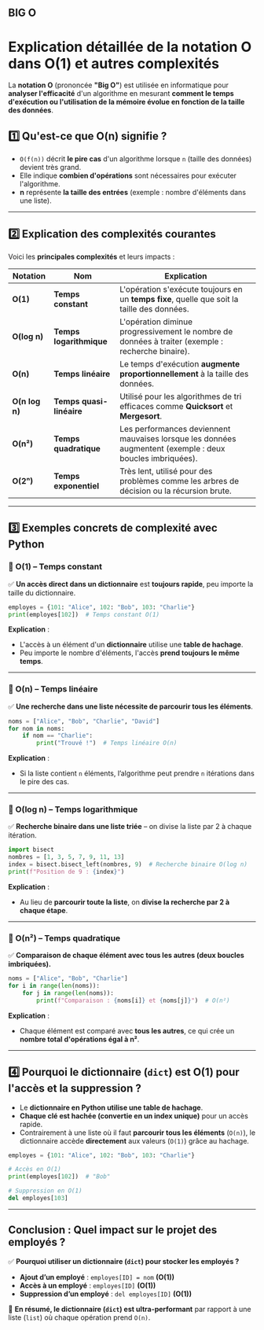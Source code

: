 ## BIG O

# **Explication détaillée de la notation O dans O(1) et autres complexités**
La **notation O** (prononcée **"Big O"**) est utilisée en informatique pour **analyser l'efficacité** d'un algorithme en mesurant **comment le temps d'exécution ou l'utilisation de la mémoire évolue en fonction de la taille des données**.

## **1️⃣ Qu'est-ce que O(n) signifie ?**
- `O(f(n))` décrit **le pire cas** d'un algorithme lorsque `n` (taille des données) devient très grand.
- Elle indique **combien d'opérations** sont nécessaires pour exécuter l'algorithme.
- **n** représente **la taille des entrées** (exemple : nombre d'éléments dans une liste).

---

## **2️⃣ Explication des complexités courantes**
Voici les **principales complexités** et leurs impacts :

| **Notation**  | **Nom**                        | **Explication** |
|--------------|--------------------------------|----------------|
| **O(1)**     | **Temps constant**            | L'opération s'exécute toujours en un **temps fixe**, quelle que soit la taille des données. |
| **O(log n)** | **Temps logarithmique**       | L'opération diminue progressivement le nombre de données à traiter (exemple : recherche binaire). |
| **O(n)**     | **Temps linéaire**            | Le temps d'exécution **augmente proportionnellement** à la taille des données. |
| **O(n log n)** | **Temps quasi-linéaire**    | Utilisé pour les algorithmes de tri efficaces comme **Quicksort** et **Mergesort**. |
| **O(n²)**    | **Temps quadratique**         | Les performances deviennent mauvaises lorsque les données augmentent (exemple : deux boucles imbriquées). |
| **O(2ⁿ)**    | **Temps exponentiel**         | Très lent, utilisé pour des problèmes comme les arbres de décision ou la récursion brute. |

---

## **3️⃣ Exemples concrets de complexité avec Python**

### **🔹 O(1) – Temps constant**
✅ **Un accès direct dans un dictionnaire** est **toujours rapide**, peu importe la taille du dictionnaire.

```python
employes = {101: "Alice", 102: "Bob", 103: "Charlie"}
print(employes[102])  # Temps constant O(1)
```
**Explication** :
- L'accès à un élément d'un **dictionnaire** utilise une **table de hachage**.
- Peu importe le nombre d'éléments, l'accès **prend toujours le même temps**.

---

### **🔹 O(n) – Temps linéaire**
✅ **Une recherche dans une liste nécessite de parcourir tous les éléments**.

```python
noms = ["Alice", "Bob", "Charlie", "David"]
for nom in noms:
    if nom == "Charlie":
        print("Trouvé !")  # Temps linéaire O(n)
```
**Explication** :
- Si la liste contient `n` éléments, l’algorithme peut prendre `n` itérations dans le pire des cas.

---

### **🔹 O(log n) – Temps logarithmique**
✅ **Recherche binaire dans une liste triée** – on divise la liste par 2 à chaque itération.

```python
import bisect
nombres = [1, 3, 5, 7, 9, 11, 13]
index = bisect.bisect_left(nombres, 9)  # Recherche binaire O(log n)
print(f"Position de 9 : {index}")
```
**Explication** :
- Au lieu de **parcourir toute la liste**, on **divise la recherche par 2 à chaque étape**.

---

### **🔹 O(n²) – Temps quadratique**
✅ **Comparaison de chaque élément avec tous les autres (deux boucles imbriquées).**

```python
noms = ["Alice", "Bob", "Charlie"]
for i in range(len(noms)):
    for j in range(len(noms)):
        print(f"Comparaison : {noms[i]} et {noms[j]}")  # O(n²)
```
**Explication** :
- Chaque élément est comparé avec **tous les autres**, ce qui crée un **nombre total d'opérations égal à n²**.

---

## **4️⃣ Pourquoi le dictionnaire (`dict`) est O(1) pour l'accès et la suppression ?**
- Le **dictionnaire en Python utilise une table de hachage**.
- **Chaque clé est hachée (convertie en un index unique)** pour un accès rapide.
- Contrairement à une liste où il faut **parcourir tous les éléments** (`O(n)`), le dictionnaire accède **directement** aux valeurs (`O(1)`) grâce au hachage.

```python
employes = {101: "Alice", 102: "Bob", 103: "Charlie"}

# Accès en O(1)
print(employes[102])  # "Bob"

# Suppression en O(1)
del employes[103]
```

---

## **Conclusion : Quel impact sur le projet des employés ?**
✅ **Pourquoi utiliser un dictionnaire (`dict`) pour stocker les employés ?**  
- **Ajout d’un employé** : `employes[ID] = nom` **(O(1))**  
- **Accès à un employé** : `employes[ID]` **(O(1))**  
- **Suppression d’un employé** : `del employes[ID]` **(O(1))**  

🚀 **En résumé, le dictionnaire (`dict`) est ultra-performant** par rapport à une liste (`list`) où chaque opération prend `O(n)`.
